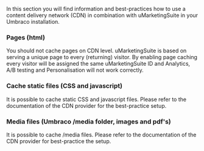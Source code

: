In this section you will find information and best-practices how to use a content delivery network (CDN) in combination with uMarketingSuite in your Umbraco installation.

### Pages (html)

You should not cache pages on CDN level. uMarketingSuite is based on serving a unique page to every (returning) visitor. By enabling page caching every visitor will be assigned the same uMarketingSuite ID and Analytics, A/B testing and Personalisation will not work correctly.

### Cache static files (CSS and javascript)

It is possible to cache static CSS and javascript files. Please refer to the documentation of the CDN provider for the best-practice setup.

### Media files (Umbraco /media folder, images and pdf's)

It is possible to cache /media files. Please refer to the documentation of the CDN provider for best-practice the setup.